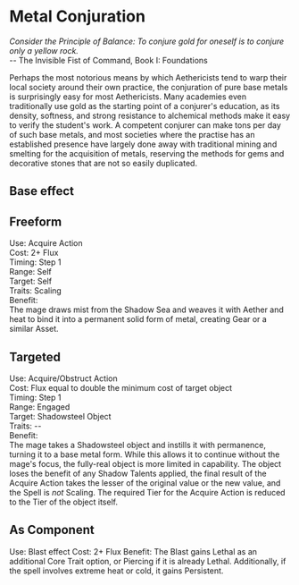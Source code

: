 # Metal Conjuration

*Consider the Principle of Balance: To conjure gold for oneself is to conjure only a yellow rock.*  
-- The Invisible Fist of Command, Book I: Foundations

Perhaps the most notorious means by which Aethericists tend to warp their local society around their own practice, the conjuration of pure base metals is surprisingly easy for most Aethericists. Many academies even traditionally use gold as the starting point of a conjurer's education, as its density, softness, and strong resistance to alchemical methods make it easy to verify the student's work. A competent conjurer can make tons per day of such base metals, and most societies where the practise has an established presence have largely done away with traditional mining and smelting for the acquisition of metals, reserving the methods for gems and decorative stones that are not so easily duplicated.

## Base effect

## Freeform
Use: Acquire Action  
Cost: 2+ Flux  
Timing: Step 1  
Range: Self  
Target: Self  
Traits: Scaling  
Benefit:  
The mage draws mist from the Shadow Sea and weaves it with Aether and heat to bind it into a permanent solid form of metal, creating Gear or a similar Asset.

## Targeted
Use: Acquire/Obstruct Action  
Cost: Flux equal to double the minimum cost of target object  
Timing: Step 1  
Range: Engaged  
Target: Shadowsteel Object  
Traits: --  
Benefit:  
The mage takes a Shadowsteel object and instills it with permanence, turning it to a base metal form. While this allows it to continue without the mage's focus, the fully-real object is more limited in capability. The object loses the benefit of any Shadow Talents applied, the final result of the Acquire Action takes the lesser of the original value or the new value, and the Spell is *not* Scaling. The required Tier for the Acquire Action is reduced to the Tier of the object itself.

## As Component
Use: Blast effect
Cost: 2+ Flux
Benefit: The Blast gains Lethal as an additional Core Trait option, or Piercing if it is already Lethal. Additionally, if the spell involves extreme heat or cold, it gains Persistent.